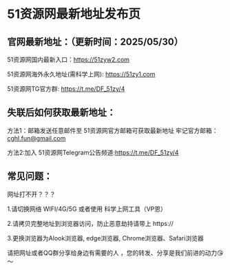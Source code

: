 # 51资源网最新地址发布页

官网最新地址：（更新时间：2025/05/30）
-
51资源网国内最新入口：https://51zyw2.com

51资源网海外永久地址(需科学上网):  https://51zy1.com

51资源网TG官方群: https://t.me/DF_51zy/4

失联后如何获取最新地址：
-
方法1：邮箱发送任意邮件至 51资源网官方邮箱可获取最新地址
牢记官方邮箱：cghl.fun@gmail.com

方法2:加入 51资源网Telegram公告频道:https://t.me/DF_51zy/4

常见问题：
-
网址打不开？？？

1.请切换网络 WIFI/4G/5G 或者使用 科学上网工具（VP恩）

2.请拷贝完整地址到浏览器访问，防止恶意劫持请带上 https://

3.更换浏览器为Alook浏览器, edge浏览器, Chrome浏览器、Safari浏览器


请把网址或者QQ群分享给身边有需要的人 ，您的转发、分享是我们前进的动力😘～
